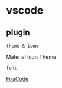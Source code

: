 # vscode


## plugin

`theme & icon`

Material Icon Theme

`font`

[FiraCode](https://github.com/tonsky/FiraCode)
